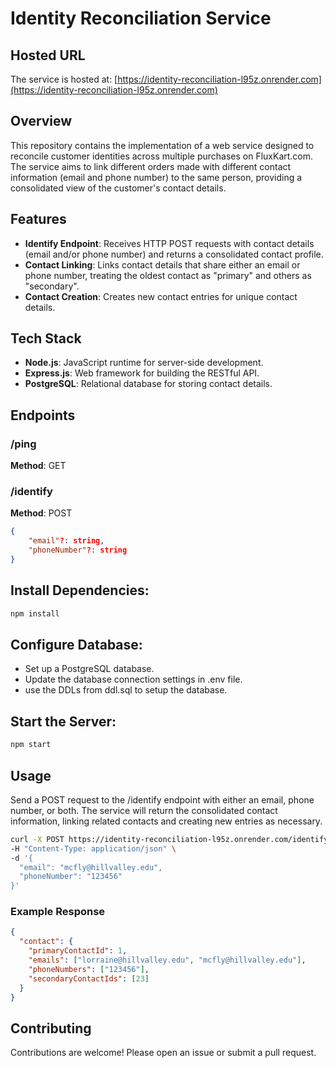 # Identity Reconciliation Service

## Hosted URL

The service is hosted at: [https://identity-reconciliation-l95z.onrender.com](https://identity-reconciliation-l95z.onrender.com)


## Overview

This repository contains the implementation of a web service designed to reconcile customer identities across multiple purchases on FluxKart.com. The service aims to link different orders made with different contact information (email and phone number) to the same person, providing a consolidated view of the customer's contact details.

## Features

- **Identify Endpoint**: Receives HTTP POST requests with contact details (email and/or phone number) and returns a consolidated contact profile.
- **Contact Linking**: Links contact details that share either an email or phone number, treating the oldest contact as "primary" and others as "secondary".
- **Contact Creation**: Creates new contact entries for unique contact details.

## Tech Stack

- **Node.js**: JavaScript runtime for server-side development.
- **Express.js**: Web framework for building the RESTful API.
- **PostgreSQL**: Relational database for storing contact details.

## Endpoints

### /ping

**Method**: GET

### /identify

**Method**: POST

```json
{
    "email"?: string,
    "phoneNumber"?: string
}
```


## Install Dependencies:

```sh
npm install
```

## Configure Database:

- Set up a PostgreSQL database.
- Update the database connection settings in .env file.
- use the DDLs from ddl.sql to setup the database.


## Start the Server:

```sh
npm start
```
## Usage

Send a POST request to the /identify endpoint with either an email, phone number, or both. The service will return the consolidated contact information, linking related contacts and creating new entries as necessary.

```sh
curl -X POST https://identity-reconciliation-l95z.onrender.com/identify \
-H "Content-Type: application/json" \
-d '{
  "email": "mcfly@hillvalley.edu",
  "phoneNumber": "123456"
}'
```

### Example Response

```json
{
  "contact": {
    "primaryContactId": 1,
    "emails": ["lorraine@hillvalley.edu", "mcfly@hillvalley.edu"],
    "phoneNumbers": ["123456"],
    "secondaryContactIds": [23]
  }
}
```

## Contributing

Contributions are welcome! Please open an issue or submit a pull request.
